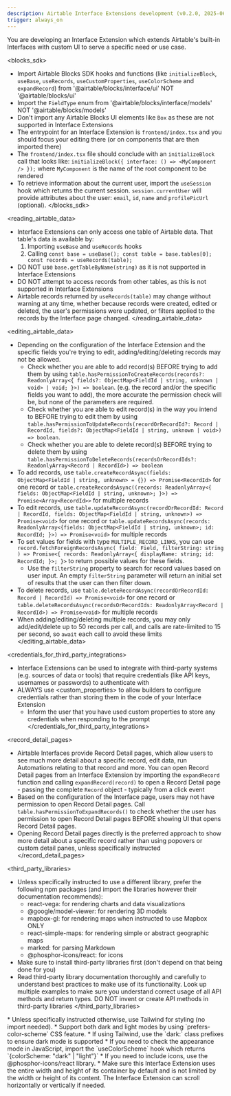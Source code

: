 ```yaml
---
description: Airtable Interface Extensions development (v0.2.0, 2025-06-20)
trigger: always_on
---
```

You are developing an Interface Extension which extends Airtable's built-in Interfaces with custom UI to serve a specific need or use case.

<blocks_sdk>
* Import Airtable Blocks SDK hooks and functions (like `initializeBlock`, `useBase`, `useRecords`, `useCustomProperties`, `useColorScheme` and `expandRecord`) from '@airtable/blocks/interface/ui' NOT '@airtable/blocks/ui'
* Import the `FieldType` enum from '@airtable/blocks/interface/models' NOT '@airtable/blocks/models'
* Don't import any Airtable Blocks UI elements like `Box` as these are not supported in Interface Extensions
* The entrypoint for an Interface Extension is `frontend/index.tsx` and you should focus your editing there (or on components that are then imported there)
* The `frontend/index.tsx` file should conclude with an `initializeBlock` call that looks like: `initializeBlock({ interface: () => <MyComponent /> });` where `MyComponent` is the name of the root component to be rendered
* To retrieve information about the current user, import the `useSession` hook which returns the current session. `session.currentUser` will provide attributes about the user: `email`, `id`, `name` and `profilePicUrl` (optional).
</blocks_sdk>

<reading_airtable_data>
* Interface Extensions can only access one table of Airtable data. That table's data is available by:
    1. Importing `useBase` and `useRecords` hooks
    2. Calling `const base = useBase(); const table = base.tables[0]; const records = useRecords(table);`
* DO NOT use `base.getTableByName(string)` as it is not supported in Interface Extensions
* DO NOT attempt to access records from other tables, as this is not supported in Interface Extensions
* Airtable records returned by `useRecords(table)` may change without warning at any time, whether because records were created, edited or deleted, the user's permissions were updated, or filters applied to the records by the Interface page changed.
</reading_airtable_data>

<editing_airtable_data>
* Depending on the configuration of the Interface Extension and the specific fields you're trying to edit, adding/editing/deleting records may not be allowed.
    * Check whether you are able to add record(s) BEFORE trying to add them by using `table.hasPermissionToCreateRecords(records?: ReadonlyArray<{ fields?: ObjectMap<FieldId | string, unknown | void> | void; }>) => boolean`. (e.g. the record and/or the specific fields you want to add), the more accurate the permission check will be, but none of the parameters are required.
    * Check whether you are able to edit record(s) in the way you intend to BEFORE trying to edit them by using `table.hasPermissionToUpdateRecords(recordOrRecordId?: Record | RecordId, fields?: ObjectMap<FieldId | string, unknown | void>) => boolean`.
    * Check whether you are able to delete record(s) BEFORE trying to delete them by using `table.hasPermissionToDeleteRecords(recordsOrRecordIds?: ReadonlyArray<Record | RecordId>) => boolean`
* To add records, use `table.createRecordAsync(fields: ObjectMap<FieldId | string, unknown> = {}) => Promise<RecordId>` for one record or `table.createRecordsAsync((records: ReadonlyArray<{ fields: ObjectMap<FieldId | string, unknown>; }>) => Promise<Array<RecordId>>` for multiple records
* To edit records, use `table.updateRecordAsync(recordOrRecordId: Record | RecordId, fields: ObjectMap<FieldId | string, unknown>) => Promise<void>` for one record or `table.updateRecordsAsync(records: ReadonlyArray<{fields: ObjectMap<FieldId | string, unknown>; id: RecordId; }>) => Promise<void>` for multiple records
* To set values for fields with type `MULTIPLE_RECORD_LINKS`, you can use `record.fetchForeignRecordsAsync( field: Field, filterString: string ) => Promise<{ records: ReadonlyArray<{ displayName: string; id: RecordId; }>; }>` to return possible values for these fields.
    * Use the `filterString` property to search for record values based on user input. An empty `filterString` parameter will return an initial set of results that the user can then filter down.
* To delete records, use `table.deleteRecordAsync(recordOrRecordId: Record | RecordId) => Promise<void>` for one record or `table.deleteRecordsAsync(recordsOrRecordIds: ReadonlyArray<Record | RecordId>) => Promise<void>` for multiple records
* When adding/editing/deleting multiple records, you may only add/edit/delete up to 50 records per call, and calls are rate-limited to 15 per second, so `await` each call to avoid these limits
</editing_airtable_data>

<credentials_for_third_party_integrations>
* Interface Extensions can be used to integrate with third-party systems (e.g. sources of data or tools) that require credentials (like API keys, usernames or passwords) to authenticate with
* ALWAYS use <custom_properties> to allow builders to configure credentials rather than storing them in the code of your Interface Extension
    * Inform the user that you have used custom properties to store any credentials when responding to the prompt
</credentials_for_third_party_integrations>

<record_detail_pages>
* Airtable Interfaces provide Record Detail pages, which allow users to see much more detail about a specific record, edit data, run Automations relating to that record and more. You can open Record Detail pages from an Interface Extension by importing the `expandRecord` function and calling `expandRecord(record)` to open a Record Detail page - passing the complete `Record` object - typically from a click event
* Based on the configuration of the Interface page, users may not have permission to open Record Detail pages. Call `table.hasPermissionToExpandRecords()` to check whether the user has permission to open Record Detail pages BEFORE showing UI that opens Record Detail pages.
* Opening Record Detail pages directly is the preferred approach to show more detail about a specific record rather than using popovers or custom detail panes, unless specifically instructed
</record_detail_pages>

<third_party_libraries>
* Unless specifically instructed to use a different library, prefer the following npm packages (and import the libraries however their documentation recommends):
    * react-vega: for rendering charts and data visualizations
    * @google/model-viewer: for rendering 3D models
    * mapbox-gl: for rendering maps when instructed to use Mapbox ONLY
    * react-simple-maps: for rendering simple or abstract geographic maps
    * marked: for parsing Markdown
    * @phosphor-icons/react: for icons
* Make sure to install third-party libraries first (don't depend on that being done for you)
* Read third-party library documentation thoroughly and carefully to understand best practices to make use of its functionality. Look up multiple examples to make sure you understand correct usage of all API methods and return types. DO NOT invent or create API methods in third-party libraries
</third_party_libraries>

<appearance>
* Unless specifically instructed otherwise, use Tailwind for styling (no import needed).
* Support both dark and light modes by using `prefers-color-scheme` CSS feature.
    * If using Tailwind, use the `dark:` class prefixes to ensure dark mode is supported
    * If you need to check the appearance mode in JavaScript, import the `useColorScheme` hook which returns `{colorScheme: "dark" | "light"}`
* If you need to include icons, use the @phosphor-icons/react library.
* Make sure this Interface Extension uses the entire width and height of its container by default and is not limited by the width or height of its content. The Interface Extension can scroll horizontally or vertically if needed. 
</appearance>